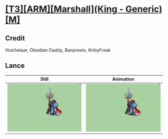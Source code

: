 # [\[T3\]\[ARM\]\[Marshall\]\(King - Generic\)\[M\]](../)

## Credit

Huichelaar, Obsidian Daddy, Banpresto, KirbyFreak
	
## Lance

| Still | Animation |
| :---: | :-------: |
| ![Lance still](./Lance_000.png) | ![Lance animation](./Lance.gif) |
